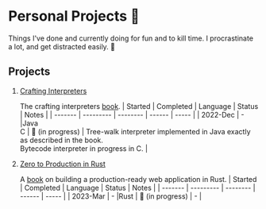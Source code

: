 # Personal Projects 🕺

Things I've done and currently doing for fun and to kill time. I procrastinate a lot, and get distracted easily. 🥱

## Projects

1. [Crafting Interpreters](https://github.com/pratheesh1/personal/tree/main/crafting_interpreters)

   The crafting interpreters [book](https://craftinginterpreters.com/).
   | Started | Completed | Language | Status | Notes |
   | ------- | --------- | -------- | ------ | ----- |
   | 2022-Dec | - |Java<br>C | 🚧 (in progress) | Tree-walk interpreter implemented in Java exactly as described in the book.<br>Bytecode interpreter in progress in C. |

2. [Zero to Production in Rust](https://github.com/pratheesh1/personal/tree/main/zero2prod)

   A [book](https://www.zero2prod.com) on building a production-ready web application in Rust.
   | Started | Completed | Language | Status | Notes |
   | ------- | --------- | -------- | ------ | ----- |
   | 2023-Mar | - |Rust | 🚧 (in progress) | - |
